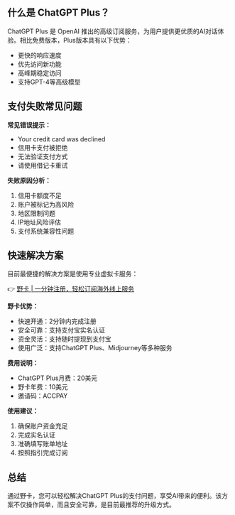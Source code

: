 ## 什么是 ChatGPT Plus？

ChatGPT Plus 是 OpenAI 推出的高级订阅服务，为用户提供更优质的AI对话体验。相比免费版本，Plus版本具有以下优势：

- 更快的响应速度
- 优先访问新功能
- 高峰期稳定访问
- 支持GPT-4等高级模型

## 支付失败常见问题

**常见错误提示：**

- Your credit card was declined
- 信用卡支付被拒绝
- 无法验证支付方式
- 请使用借记卡重试

**失败原因分析：**

1. 信用卡额度不足
2. 账户被标记为高风险
3. 地区限制问题
4. IP地址风险评估
5. 支付系统兼容性问题

## 快速解决方案

目前最便捷的解决方案是使用专业虚拟卡服务：

👉 [野卡 | 一分钟注册，轻松订阅海外线上服务](https://bit.ly/bewildcard)

**野卡优势：**

- 快速开通：2分钟内完成注册
- 安全可靠：支持支付宝实名认证
- 资金灵活：支持随时提现到支付宝
- 使用广泛：支持ChatGPT Plus、Midjourney等多种服务

**费用说明：**

- ChatGPT Plus月费：20美元
- 野卡年费：10美元
- 邀请码：ACCPAY

**使用建议：**

1. 确保账户资金充足
2. 完成实名认证
3. 准确填写账单地址
4. 按照指引完成订阅

## 总结

通过野卡，您可以轻松解决ChatGPT Plus的支付问题，享受AI带来的便利。该方案不仅操作简单，而且安全可靠，是目前最推荐的升级方式。